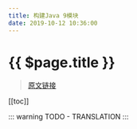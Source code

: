 ```yaml
---
title: 构建Java 9模块
date: 2019-10-12 10:36:00
---
```


# {{ $page.title }}

> [原文链接](https://guides.gradle.org/building-java-9-modules/)

[[toc]]

::: warning
TODO - TRANSLATION
:::
